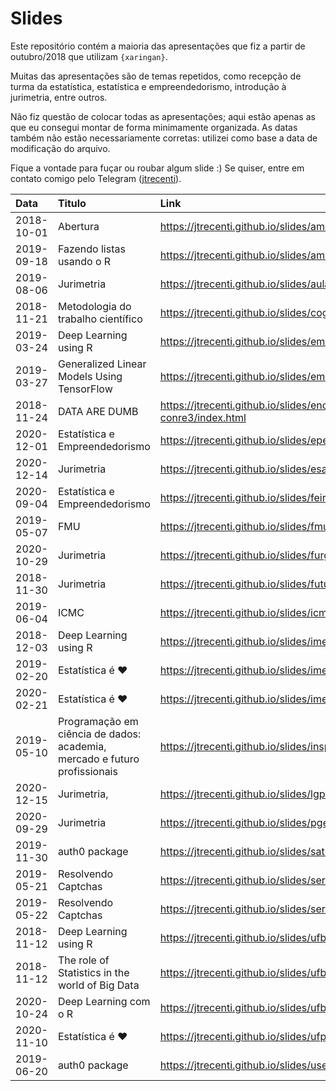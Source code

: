 
# Slides

<!-- README.md is generated from README.Rmd. Please edit that file -->

Este repositório contém a maioria das apresentações que fiz a partir de
outubro/2018 que utilizam `{xaringan}`.

Muitas das apresentações são de temas repetidos, como recepção de turma
da estatística, estatística e empreendedorismo, introdução à jurimetria,
entre outros.

Não fiz questão de colocar todas as apresentações; aqui estão apenas as
que eu consegui montar de forma minimamente organizada. As datas também
não estão necessariamente corretas: utilizei como base a data de
modificação do arquivo.

Fique a vontade para fuçar ou roubar algum slide :) Se quiser, entre em
contato comigo pelo Telegram ([jtrecenti](https://t.me/jtrecenti)).

| Data       | Titulo                                                                    | Link                                                            |
|:-----------|:--------------------------------------------------------------------------|:----------------------------------------------------------------|
| 2018-10-01 | Abertura                                                                  | <https://jtrecenti.github.io/slides/amostra/index.html>         |
| 2019-09-18 | Fazendo listas usando o R                                                 | <https://jtrecenti.github.io/slides/amostra2019/index.html>     |
| 2019-08-06 | Jurimetria                                                                | <https://jtrecenti.github.io/slides/aulajur/index.html>         |
| 2018-11-21 | Metodologia do trabalho científico                                        | <https://jtrecenti.github.io/slides/cogeae/index.html>          |
| 2019-03-24 | Deep Learning using R                                                     | <https://jtrecenti.github.io/slides/emr-dl/index.html>          |
| 2019-03-27 | Generalized Linear Models Using TensorFlow                                | <https://jtrecenti.github.io/slides/emr2019/index.html>         |
| 2018-11-24 | DATA ARE DUMB                                                             | <https://jtrecenti.github.io/slides/encontro-conre3/index.html> |
| 2020-12-01 | Estatística e Empreendedorismo                                            | <https://jtrecenti.github.io/slides/epei/index.html>            |
| 2020-12-14 | Jurimetria                                                                | <https://jtrecenti.github.io/slides/esa/index.html>             |
| 2020-09-04 | Estatística e Empreendedorismo                                            | <https://jtrecenti.github.io/slides/feira/index.html>           |
| 2019-05-07 | FMU                                                                       | <https://jtrecenti.github.io/slides/fmu/index.html>             |
| 2020-10-29 | Jurimetria                                                                | <https://jtrecenti.github.io/slides/furg/index.html>            |
| 2018-11-30 | Jurimetria                                                                | <https://jtrecenti.github.io/slides/futurelaw/index.html>       |
| 2019-06-04 | ICMC                                                                      | <https://jtrecenti.github.io/slides/icmc/index.html>            |
| 2018-12-03 | Deep Learning using R                                                     | <https://jtrecenti.github.io/slides/ime-dl/index.html>          |
| 2019-02-20 | Estatística é ❤️                                                          | <https://jtrecenti.github.io/slides/ime2019/index.html>         |
| 2020-02-21 | Estatística é ❤️                                                          | <https://jtrecenti.github.io/slides/ime2020/index.html>         |
| 2019-05-10 | Programação em ciência de dados: academia, mercado e futuro profissionais | <https://jtrecenti.github.io/slides/insper/index.html>          |
| 2020-12-15 | Jurimetria,                                                               | <https://jtrecenti.github.io/slides/lgpd/index.html>            |
| 2020-09-29 | Jurimetria                                                                | <https://jtrecenti.github.io/slides/pge/index.html>             |
| 2019-11-30 | auth0 package                                                             | <https://jtrecenti.github.io/slides/satrday/index.html>         |
| 2019-05-21 | Resolvendo Captchas                                                       | <https://jtrecenti.github.io/slides/ser/index.html>             |
| 2019-05-22 | Resolvendo Captchas                                                       | <https://jtrecenti.github.io/slides/ser-dl/index.html>          |
| 2018-11-12 | Deep Learning using R                                                     | <https://jtrecenti.github.io/slides/ufba-dl/index.html>         |
| 2018-11-12 | The role of Statistics in the world of Big Data                           | <https://jtrecenti.github.io/slides/ufba-rt/index.html>         |
| 2020-10-24 | Deep Learning com o R                                                     | <https://jtrecenti.github.io/slides/ufba2020/index.html>        |
| 2020-11-10 | Estatística é ❤️                                                          | <https://jtrecenti.github.io/slides/ufpr2020/index.html>        |
| 2019-06-20 | auth0 package                                                             | <https://jtrecenti.github.io/slides/user/index.html>            |
